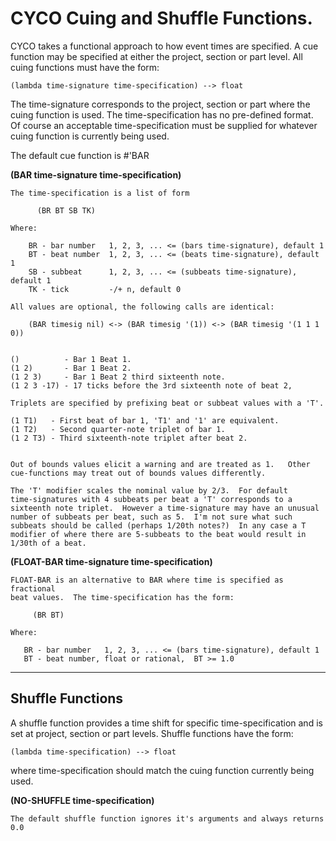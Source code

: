 # CYCO Cuing and Shuffle Functions.

CYCO takes a functional approach to how event times are specified.   A cue
function may be specified at either the project, section or part level.
All cuing functions must have the form:

    (lambda time-signature time-specification) --> float
	
The time-signature corresponds to the project, section or part where the
cuing function is used.  The time-specification has no pre-defined
format.  Of course an acceptable time-specification must be supplied for
whatever cuing function is currently being used. <br>

The default cue function is #'BAR

**(BAR time-signature time-specification)**

    The time-specification is a list of form 
	
	      (BR BT SB TK)

    Where:
	
	    BR - bar number   1, 2, 3, ... <= (bars time-signature), default 1
		BT - beat number  1, 2, 3, ... <= (beats time-signature), default 1
		SB - subbeat      1, 2, 3, ... <= (subbeats time-signature), default 1
		TK - tick         -/+ n, default 0
		
	All values are optional, the following calls are identical:
	
	    (BAR timesig nil) <-> (BAR timesig '(1)) <-> (BAR timesig '(1 1 1 0))
		
		
	()          - Bar 1 Beat 1.
	(1 2)       - Bar 1 Beat 2.
	(1 2 3)     - Bar 1 Beat 2 third sixteenth note. 
	(1 2 3 -17) - 17 ticks before the 3rd sixteenth note of beat 2,
	
	Triplets are specified by prefixing beat or subbeat values with a 'T'.
	
	(1 T1)   - First beat of bar 1, 'T1' and '1' are equivalent.
	(1 T2)   - Second quarter-note triplet of bar 1.
	(1 2 T3) - Third sixteenth-note triplet after beat 2.
	 
	
	Out of bounds values elicit a warning and are treated as 1.   Other
	cue-functions may treat out of bounds values differently.
	
	The 'T' modifier scales the nominal value by 2/3.  For default
	time-signatures with 4 subbeats per beat a 'T' corresponds to a
	sixteenth note triplet.  However a time-signature may have an unusual
	number of subbeats per beat, such as 5.  I'm not sure what such
	subbeats should be called (perhaps 1/20th notes?)  In any case a T
	modifier of where there are 5-subbeats to the beat would result in
	1/30th of a beat. 
	
	
	
**(FLOAT-BAR time-signature time-specification)**

    FLOAT-BAR is an alternative to BAR where time is specified as fractional 
	beat values.  The time-specification has the form:
	
	     (BR BT)
	
	Where:
	   
	   BR - bar number   1, 2, 3, ... <= (bars time-signature), default 1
	   BT - beat number, float or rational,  BT >= 1.0
	   
----

## Shuffle Functions

A shuffle function provides a time shift for specific
time-specification and is set at project, section or
part levels.   Shuffle functions have the form:

    (lambda time-specification) --> float
	
where time-specification should match the cuing function currently being
used.   

**(NO-SHUFFLE time-specification)**

    The default shuffle function ignores it's arguments and always returns 0.0
	
